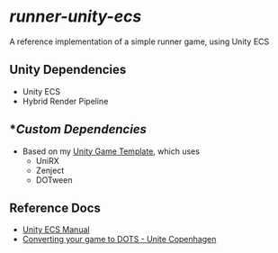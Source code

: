 # *runner-unity-ecs*
A reference implementation of a simple runner game, using Unity ECS

## **Unity Dependencies**
- Unity ECS
- Hybrid Render Pipeline

## **Custom Dependencies*
- Based on my [Unity Game Template](https://github.com/SMaleck/unity-game-facilities), which uses
    - UniRX
    - Zenject
    - DOTween

## **Reference Docs**
- [Unity ECS Manual](https://docs.unity3d.com/Packages/com.unity.entities@0.5/manual/index.html)
- [Converting your game to DOTS - Unite Copenhagen](https://www.youtube.com/watch?v=BNMrevfB6Q0)